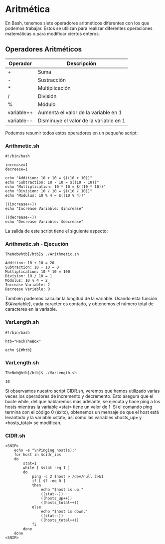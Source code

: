 # Aritmética
En Bash, tenemos siete operadores aritméticos diferentes con los que podemos trabajar. Estos se utilizan para realizar diferentes operaciones matemáticas o para modificar ciertos enteros.

## Operadores Aritméticos
|Operador|Descripción|
|-|-|
|+ |Suma|
|- |Sustracción|
|* |Multiplicación|
|/ |División|
| %| Módulo|
|variable++| Aumenta el valor de la variable en 1|
|variable--| Disminuye el valor de la variable en 1|

Podemos resumir todos estos operadores en un pequeño script:

### Arithmetic.sh
```console
#!/bin/bash

increase=1
decrease=1

echo "Addition: 10 + 10 = $((10 + 10))"
echo "Subtraction: 10 - 10 = $((10 - 10))"
echo "Multiplication: 10 * 10 = $((10 * 10))"
echo "Division: 10 / 10 = $((10 / 10))"
echo "Modulus: 10 % 4 = $((10 % 4))"

((increase++))
echo "Increase Variable: $increase"

((decrease--))
echo "Decrease Variable: $decrease"
```
La salida de este script tiene el siguiente aspecto:

### Arithmetic.sh - Ejecución
```console
TheNob@htb[/htb]$ ./Arithmetic.sh

Addition: 10 + 10 = 20
Subtraction: 10 - 10 = 0
Multiplication: 10 * 10 = 100
Division: 10 / 10 = 1
Modulus: 10 % 4 = 2
Increase Variable: 2
Decrease Variable: 0
```

También podemos calcular la longitud de la variable. Usando esta función ${#variable}, cada caracter es contado, y obtenemos el número total de caracteres en la variable.

### VarLength.sh
```console
#!/bin/bash

htb="HackTheBox"

echo ${#htb}
```

### VarLength.sh
```console
TheNob@htb[/htb]$ ./VarLength.sh

10
```
Si observamos nuestro script CIDR.sh, veremos que hemos utilizado varias veces los operadores de incremento y decremento. Esto asegura que el bucle while, del que hablaremos más adelante, se ejecuta y hace ping a los hosts mientras la variable «stat» tiene un valor de 1. Si el comando ping termina con el código 0 (éxito), obtenemos un mensaje de que el host está levantado y la variable «stat», así como las variables «hosts_up» y «hosts_total» se modifican.

### CIDR.sh
```console
<SNIP>
	echo -e "\nPinging host(s):"
	for host in $cidr_ips
	do
		stat=1
		while [ $stat -eq 1 ]
		do
			ping -c 2 $host > /dev/null 2>&1
			if [ $? -eq 0 ]
			then
				echo "$host is up."
				((stat--))
				((hosts_up++))
				((hosts_total++))
			else
				echo "$host is down."
				((stat--))
				((hosts_total++))
			fi
		done
	done
<SNIP>
```
